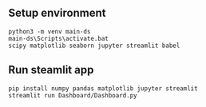 ## Setup environment
```
python3 -m venv main-ds
main-ds\Scripts\activate.bat
scipy matplotlib seaborn jupyter streamlit babel
```

## Run steamlit app
```
pip install numpy pandas matplotlib jupyter streamlit 
streamlit run Dashboard/Dashboard.py
```